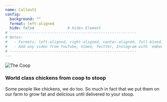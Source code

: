 ```yaml
---
name: Callout1
config:
  background: ""
  format: left-aligned
  hide: false               # Hides Element
# ---------------------------------------------------------
# Notes:
#   - Formats: left-aligned, right-aligned, center-aligned, full-bleed, big-numbers
#   - Add any video from YouTube, Vimeo, Twitter, Instagram with `embed: <URL TO VIDEO>`
# ---------------------------------------------------------
---
```


<section>

![The Coop](/images/coop-2.png)

</section>


<section>

### World class chickens from coop to stoop

Some people like chickens, we do too. So much in fact that we put them on our farm to grow fat and delicious until delivered to your stoop.

</section>

